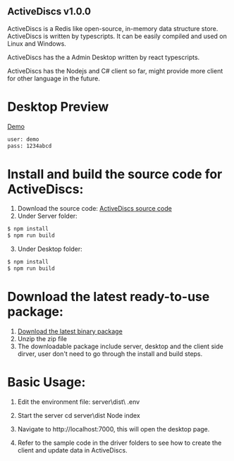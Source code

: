 ## ActiveDiscs v1.0.0

ActiveDiscs is a Redis like open-source, in-memory data structure store.  ActiveDiscs is written by typescripts.  It can be easily compiled and used on Linux and Windows.

ActiveDiscs has the a Admin Desktop written by react typescripts.

ActiveDiscs has the Nodejs and C# client so far, might provide more client for other language in the future. 

# Desktop Preview
[Demo](http://ac.activediscs.com:7000/)
``` bash
user: demo 
pass: 1234abcd
```

# Install and build the source code for ActiveDiscs:
1. Download the source code:
[ActiveDiscs source code](https://github.com/kv11550/activediscs)
2.	Under Server folder:
``` bash
$ npm install
$ npm run build
```
3.	Under Desktop folder:
``` bash
$ npm install
$ npm run build
```

# Download the latest ready-to-use package:
1.	[Download the latest binary package](https://objectstorage.ca-toronto-1.oraclecloud.com/n/yzx9535dp9qz/b/bucket-20220417-1402/o/activediscs_release_v1.0.0.zip)
2.	Unzip the zip file
3.  The downloadable package include server, desktop and the client side dirver, user don't need to go through the install and build steps.

# Basic Usage:
1.	Edit the environment file:
server\dist\ .env

2.	Start the server
cd server\dist
Node index 

3.	Navigate to http://localhost:7000, this will open the desktop page.

4.	Refer to the sample code in the driver folders to see how to create the client and update data in ActiveDiscs.

